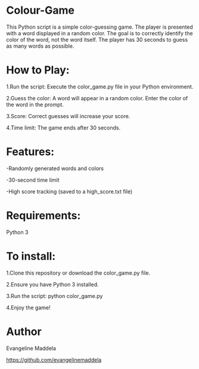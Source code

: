 # Colour-Game
This Python script is a simple color-guessing game. The player is presented with a word displayed in a random color. The goal is to correctly identify the color of the word, not the word itself. The player has 30 seconds to guess as many words as possible.

# How to Play:


1.Run the script: Execute the color_game.py file in your Python environment.


2.Guess the color: A word will appear in a random color. Enter the color of the word in the prompt.


3.Score: Correct guesses will increase your score.


4.Time limit: The game ends after 30 seconds.

# Features:


-Randomly generated words and colors

-30-second time limit

-High score tracking (saved to a high_score.txt file)

# Requirements:

Python 3

# To install:

1.Clone this repository or download the color_game.py file.

2.Ensure you have Python 3 installed.

3.Run the script: python color_game.py

4.Enjoy the game!

# Author
Evangeline Maddela

https://github.com/evangelinemaddela
